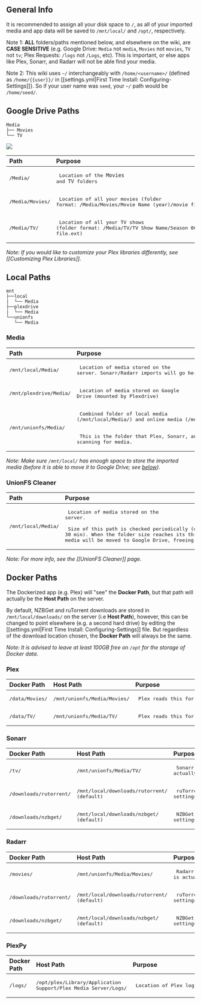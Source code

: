 ## General Info

It is recommended to assign all your disk space to `/`, as all of your imported media and app data will be saved to `/mnt/local/` and `/opt/`,  respectively.


Note 1: **ALL** folders/paths mentioned below, and elsewhere on the wiki, are **CASE SENSITIVE** (e.g. Google Drive: `Media` not `media`, `Movies` not `movies`, `TV` not `tv`; Plex Requests: `/logs` not `/Logs`, etc). This is important, or else apps like Plex, Sonarr, and Radarr will not be able find your media.

Note 2: This wiki uses `~/` interchangeably with `/home/<username>/` (defined as `/home/{{user}}/` in [[settings.yml|First Time Install: Configuring-Settings]]}. So if your user name was `seed`, your `~/` path would be `/home/seed/`.

## Google Drive Paths




```
Media
├── Movies
└── TV
```

![](https://i.imgur.com/Q8cxZW4.png)


| Path                   | Purpose                                                                                                                                                            |
|:---------------------- |:------------------------------------------------------------------------------------------------------------------------------------------------------------------ |
| <pre>/Media/</pre>     | <pre> Location of the `Movies` and `TV` folders   </pre>                                                                                                                         |
| <pre>/Media/Movies/</pre> | <pre> Location of all your movies (folder format: /Media/Movies/Movie Name (year)/movie file.ext) </pre>                                                                                                  |
| <pre>/Media/TV/</pre>   | <pre> Location of all your TV shows (folder format: /Media/TV/TV Show Name/Season 00/episode file.ext)</pre> |

_Note: If you would like to customize your Plex libraries differently, see [[Customizing Plex Libraries]]._


## Local Paths

```
mnt
├──local
|  └── Media
├──plexdrive
|  └── Media
└──unionfs
   └── Media
```

### Media





| Path                   | Purpose                                                                                                                                                            |
|:---------------------- |:------------------------------------------------------------------------------------------------------------------------------------------------------------------ |
| <pre>/mnt/local/Media/</pre>     | <pre> Location of media stored on the server. Sonarr/Radarr imports will go here.   </pre>                                                                                                                         |
| <pre>/mnt/plexdrive/Media/</pre> | <pre> Location of media stored on Google Drive (mounted by Plexdrive) </pre>                                                                                                  |
| <pre>/mnt/unionfs/Media/</pre>   | <pre> Combined folder of local media (/mnt/local/Media/) and online media (/mnt/plexdrive/Media/). <br /><br /> This is the folder that Plex, Sonarr, and Radarr read when scanning for media.</pre> |

_Note: Make sure `/mnt/local/` has enough space to store the imported media (before it is able to move it to Google Drive; see [below](#unionfs-cleaner))._

### UnionFS Cleaner


| Path               | Purpose                                                                                                                                                                                       |
|:------------------ |:--------------------------------------------------------------------------------------------------------------------------------------------------------------------------------------------- |
| <pre>/mnt/local/Media/</pre> | <pre> Location of media stored on the server. <br /><br /> Size of this path is checked periodically (default 30 min). When the folder size reaches its threshold (default 200GB), media will be moved to Google Drive, freeing up local disk space </pre> |

_Note: For more info, see the [[UnionFS Cleaner]] page._


## Docker Paths

The Dockerized app (e.g. Plex) will "see" the **Docker Path**, but that path will actually be the **Host Path** on the server. 

By default, NZBGet and ruTorrent downloads are stored in `/mnt/local/downloads/` on the server (i.e **Host Path**), however, this can be changed to point elsewhere (e.g. a second hard drive) by editing the [[settings.yml|First Time Install: Configuring-Settings]] file. But regardless of the download location chosen, the **Docker Path** will always be the same.

_Note: It is advised to leave at least 100GB free on `/opt` for the storage of Docker data_.

### Plex

| Docker Path    | Host Path                   | Purpose                      |
|:-------------- |:--------------------------- |:---------------------------- |
| <pre>/data/Movies/</pre> | <pre>/mnt/unionfs/Media/Movies/</pre> | <pre> Plex reads this for Movies </pre>  |
| <pre>/data/TV/</pre>     | <pre>/mnt/unionfs/Media/TV/</pre>     | <pre> Plex reads this for TV Shows </pre>|


### Sonarr


| Docker Path            | Host Path                         | Purpose                                                                 |
|:---------------------- |:--------------------------------- |:----------------------------------------------------------------------- |
| <pre>/tv/</pre>                  | <pre>/mnt/unionfs/Media/TV/</pre>           | <pre> Sonarr will import to /tv which is actually /mnt/unionfs/Media/TV/  on host system </pre> |
| <pre>/downloads/rutorrent/</pre> | <pre>/mnt/local/downloads/rutorrent/ (default) </pre> | <pre> ruTorrent download folder as set in settings.yml </pre>                       |
| <pre>/downloads/nzbget/</pre>    | <pre>/mnt/local/downloads/nzbget/ (default)   </pre> | <pre> NZBGet download folder as set in settings.yml </pre>                          |


### Radarr


| Docker Path            | Host Path                         | Purpose                                                                     |
|:---------------------- |:--------------------------------- |:--------------------------------------------------------------------------- |
| <pre>/movies/</pre>              | <pre>/mnt/unionfs/Media/Movies/</pre>       | <pre> Radarr will import to /movies which is actually /mnt/unionfs/Media/Movies/ on host system </pre> |
| <pre>/downloads/rutorrent/</pre> | <pre>/mnt/local/downloads/rutorrent/ (default) </pre> | <pre> ruTorrent download folder as set in settings.yml  </pre>                          |
| <pre>/downloads/nzbget/</pre>    | <pre>/mnt/local/downloads/nzbget/ (default) </pre>   | <pre> NZBGet download folder as set in settings.yml </pre>                               |


### PlexPy


| Docker Path | Host Path                                                      | Purpose                               |
|:----------- |:-------------------------------------------------------------- |:------------------------------------- |
| <pre>/logs/     </pre>     | <pre>/opt/plex/Library/Application Support/Plex Media Server/Logs/</pre> | <pre> Location of Plex logs </pre> |
